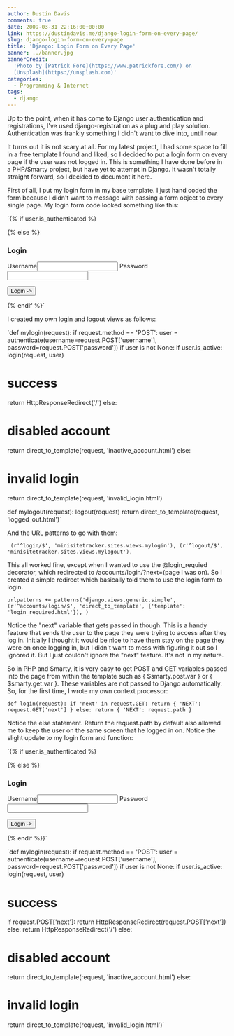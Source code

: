 ```yaml
---
author: Dustin Davis
comments: true
date: 2009-03-31 22:16:00+00:00
link: https://dustindavis.me/django-login-form-on-every-page/
slug: django-login-form-on-every-page
title: 'Django: Login Form on Every Page'
banner: ../banner.jpg
bannerCredit:
  'Photo by [Patrick Fore](https://www.patrickfore.com/) on
  [Unsplash](https://unsplash.com)'
categories:
  - Programming & Internet
tags:
  - django
---
```


Up to the point, when it has come to Django user authentication and
registrations, I've used django-registration as a plug and play solution.
Authentication was frankly something I didn't want to dive into, until now.

It turns out it is not scary at all. For my latest project, I had some space to
fill in a free template I found and liked, so I decided to put a login form on
every page if the user was not logged in. This is something I have done before
in a PHP/Smarty project, but have yet to attempt in Django. It wasn't totally
straight forward, so I decided to document it here.

First of all, I put my login form in my base template. I just hand coded the
form because I didn't want to message with passing a form object to every single
page. My login form code looked something like this:

`{% if user.is_authenticated %}

<!-- Authenticate account menu -->

{% else %}

<h3>Login</h3>
<form action="/login/" method="post" accept-charset="utf-8">
	<label for="username">Username</label><input type="text" name="username" value="" id="username" />
	<label for="password">Password</label><input type="password" name="password" value="" id="password" />
	<p><input type="submit" value="Login ->"></p>
</form>
{% endif %}`

I created my own login and logout views as follows:

`def mylogin(request): if request.method == 'POST': user =
authenticate(username=request.POST['username'],
password=request.POST['password']) if user is not None: if user.is_active:
login(request, user)

# success

return HttpResponseRedirect('/') else:

# disabled account

return direct_to_template(request, 'inactive_account.html') else:

# invalid login

return direct_to_template(request, 'invalid_login.html')

def mylogout(request): logout(request) return direct_to_template(request,
'logged_out.html')`

And the URL patterns to go with them:

` (r'^login/$', 'minisitetracker.sites.views.mylogin'), (r'^logout/$', 'minisitetracker.sites.views.mylogout'),`

This all worked fine, except when I wanted to use the @login_requied decorator,
which redirected to /accounts/login/?next=(page I was on). So I created a simple
redirect which basically told them to use the login form to login.

`urlpatterns += patterns('django.views.generic.simple', (r'^accounts/login/$', 'direct_to_template', {'template': 'login_required.html'}), )`

Notice the "next" variable that gets passed in though. This is a handy feature
that sends the user to the page they were trying to access after they log in.
Initially I thought it would be nice to have them stay on the page they were on
once logging in, but I didn't want to mess with figuring it out so I ignored it.
But I just couldn't ignore the "next" feature. It's not in my nature.

So in PHP and Smarty, it is very easy to get POST and GET variables passed into
the page from within the template such as {
$smarty.post.var } or { $smarty.get.var }. These variables are not passed to
Django automatically. So, for the first time, I wrote my own context processor:

`def login(request): if 'next' in request.GET: return { 'NEXT': request.GET['next'] } else: return { 'NEXT': request.path }`

Notice the else statement. Return the request.path by default also allowed me to
keep the user on the same screen that he logged in on. Notice the slight update
to my login form and function:

`{% if user.is_authenticated %}

<!-- Authenticate account menu -->

{% else %}

<h3>Login</h3>
<form action="/login/" method="post" accept-charset="utf-8">
<label for="username">Username</label><input type="text" name="username" value="" id="username" />
<label for="password">Password</label><input type="password" name="password" value="" id="password" />
<input type="hidden" name="next" value="{{ NEXT }}" />
<p><input type="submit" value="Login ->"></p>
</form>
{% endif %}}`

`def mylogin(request): if request.method == 'POST': user =
authenticate(username=request.POST['username'],
password=request.POST['password']) if user is not None: if user.is_active:
login(request, user)

# success

if request.POST['next']: return HttpResponseRedirect(request.POST['next']) else:
return HttpResponseRedirect('/') else:

# disabled account

return direct_to_template(request, 'inactive_account.html') else:

# invalid login

return direct_to_template(request, 'invalid_login.html')`

